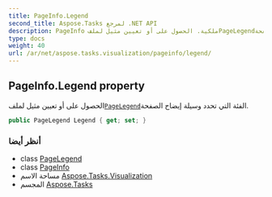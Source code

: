 ```yaml
---
title: PageInfo.Legend
second_title: Aspose.Tasks لمرجع .NET API
description: PageInfo ملكية. الحصول على أو تعيين مثيل لملفPageLegendالفئة التي تحدد وسيلة إيضاح الصفحة.
type: docs
weight: 40
url: /ar/net/aspose.tasks.visualization/pageinfo/legend/
---
```

## PageInfo.Legend property

الحصول على أو تعيين مثيل لملف[`PageLegend`](../../pagelegend/)الفئة التي تحدد وسيلة إيضاح الصفحة.

```csharp
public PageLegend Legend { get; set; }
```

### أنظر أيضا

* class [PageLegend](../../pagelegend/)
* class [PageInfo](../)
* مساحة الاسم [Aspose.Tasks.Visualization](../../pageinfo/)
* المجسم [Aspose.Tasks](../../../)


